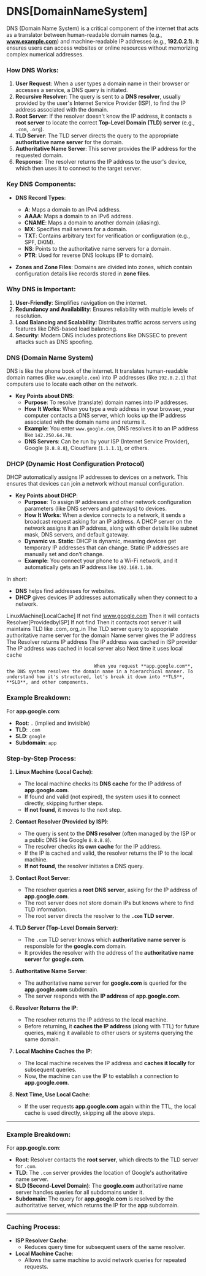 # DNS[DomainNameSystem]
DNS (Domain Name System) is a critical component of the internet that acts as a translator between human-readable domain names (e.g., **www.example.com**) and machine-readable IP addresses (e.g., **192.0.2.1**). It ensures users can access websites or online resources without memorizing complex numerical addresses.

### How DNS Works:
1. **User Request**: When a user types a domain name in their browser or accesses a service, a DNS query is initiated.
2. **Recursive Resolver**: The query is sent to a **DNS resolver**, usually provided by the user's Internet Service Provider (ISP), to find the IP address associated with the domain.
3. **Root Server**: If the resolver doesn't know the IP address, it contacts a **root server** to locate the correct **Top-Level Domain (TLD) server** (e.g., `.com`, `.org`).
4. **TLD Server**: The TLD server directs the query to the appropriate **authoritative name server** for the domain.
5. **Authoritative Name Server**: This server provides the IP address for the requested domain.
6. **Response**: The resolver returns the IP address to the user's device, which then uses it to connect to the target server.

### Key DNS Components:
- **DNS Record Types**:
  - **A**: Maps a domain to an IPv4 address.
  - **AAAA**: Maps a domain to an IPv6 address.
  - **CNAME**: Maps a domain to another domain (aliasing).
  - **MX**: Specifies mail servers for a domain.
  - **TXT**: Contains arbitrary text for verification or configuration (e.g., SPF, DKIM).
  - **NS**: Points to the authoritative name servers for a domain.
  - **PTR**: Used for reverse DNS lookups (IP to domain).
  
- **Zones and Zone Files**: Domains are divided into zones, which contain configuration details like records stored in **zone files**.

### Why DNS is Important:
1. **User-Friendly**: Simplifies navigation on the internet.
2. **Redundancy and Availability**: Ensures reliability with multiple levels of resolution.
3. **Load Balancing and Scalability**: Distributes traffic across servers using features like DNS-based load balancing.
4. **Security**: Modern DNS includes protections like DNSSEC to prevent attacks such as DNS spoofing.

### **DNS (Domain Name System)**
DNS is like the phone book of the internet. It translates human-readable domain names (like `www.example.com`) into IP addresses (like `192.0.2.1`) that computers use to locate each other on the network.

- **Key Points about DNS**:
  - **Purpose**: To resolve (translate) domain names into IP addresses.
  - **How It Works**: When you type a web address in your browser, your computer contacts a DNS server, which looks up the IP address associated with the domain name and returns it.
  - **Example**: You enter `www.google.com`, DNS resolves it to an IP address like `142.250.64.78`.
  - **DNS Servers**: Can be run by your ISP (Internet Service Provider), Google (`8.8.8.8`), Cloudflare (`1.1.1.1`), or others.

### **DHCP (Dynamic Host Configuration Protocol)**
DHCP automatically assigns IP addresses to devices on a network. This ensures that devices can join a network without manual configuration.

- **Key Points about DHCP**:
  - **Purpose**: To assign IP addresses and other network configuration parameters (like DNS servers and gateways) to devices.
  - **How It Works**: When a device connects to a network, it sends a broadcast request asking for an IP address. A DHCP server on the network assigns it an IP address, along with other details like subnet mask, DNS servers, and default gateway.
  - **Dynamic vs. Static**: DHCP is dynamic, meaning devices get temporary IP addresses that can change. Static IP addresses are manually set and don’t change.
  - **Example**: You connect your phone to a Wi-Fi network, and it automatically gets an IP address like `192.168.1.10`.

In short:
- **DNS** helps find addresses for websites.
- **DHCP** gives devices IP addresses automatically when they connect to a network.

LinuxMachine[LocalCache] If not find www.google.com
     Then it will contacts Resolver[ProvidedbyISP] If not find
          Then it contacts root server it will maintains TLD like .com,.org,.in
              The TLD server query to appopriate authoritative name server for the domain
                  Name server gives the IP address
                      The Resolver returns IP address
                           The IP address was cached in ISP provider
                                The IP address was cached in local server also
                                    Next time it uses local cache


                                    When you request **app.google.com**, the DNS system resolves the domain name in a hierarchical manner. To understand how it's structured, let’s break it down into **TLS**, **SLD**, and other components.

### Example Breakdown: 
For **app.google.com**:
- **Root**: `.` (implied and invisible)
- **TLD**: `.com`
- **SLD**: `google`
- **Subdomain**: `app`


### **Step-by-Step Process**:
1. **Linux Machine (Local Cache)**:
   - The local machine checks its **DNS cache** for the IP address of **app.google.com**.
   - If found and valid (not expired), the system uses it to connect directly, skipping further steps.
   - **If not found**, it moves to the next step.

2. **Contact Resolver (Provided by ISP)**:
   - The query is sent to the **DNS resolver** (often managed by the ISP or a public DNS like Google `8.8.8.8`).
   - The resolver checks **its own cache** for the IP address.
   - If the IP is cached and valid, the resolver returns the IP to the local machine.
   - **If not found**, the resolver initiates a DNS query.

3. **Contact Root Server**:
   - The resolver queries a **root DNS server**, asking for the IP address of **app.google.com**.
   - The root server does not store domain IPs but knows where to find TLD information.
   - The root server directs the resolver to the **`.com` TLD server**.

4. **TLD Server (Top-Level Domain Server)**:
   - The `.com` TLD server knows which **authoritative name server** is responsible for the **google.com** domain.
   - It provides the resolver with the address of the **authoritative name server** for **google.com**.

5. **Authoritative Name Server**:
   - The authoritative name server for **google.com** is queried for the **app.google.com** subdomain.
   - The server responds with the **IP address** of **app.google.com**.

6. **Resolver Returns the IP**:
   - The resolver returns the IP address to the local machine.
   - Before returning, it **caches the IP address** (along with TTL) for future queries, making it available to other users or systems querying the same domain.

7. **Local Machine Caches the IP**:
   - The local machine receives the IP address and **caches it locally** for subsequent queries.
   - Now, the machine can use the IP to establish a connection to **app.google.com**.

8. **Next Time, Use Local Cache**:
   - If the user requests **app.google.com** again within the TTL, the local cache is used directly, skipping all the above steps.

---

### **Example Breakdown**:
For **app.google.com**:
- **Root**: Resolver contacts the **root server**, which directs to the TLD server for `.com`.
- **TLD**: The `.com` server provides the location of Google's authoritative name server.
- **SLD (Second-Level Domain)**: The **google.com** authoritative name server handles queries for all subdomains under it.
- **Subdomain**: The query for **app.google.com** is resolved by the authoritative server, which returns the IP for the **app** subdomain.

---

### **Caching Process**:
- **ISP Resolver Cache**:
  - Reduces query time for subsequent users of the same resolver.
- **Local Machine Cache**:
  - Allows the same machine to avoid network queries for repeated requests.
